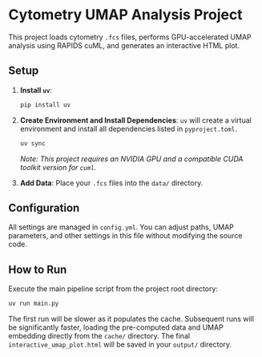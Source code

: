 # Cytometry UMAP Analysis Project

This project loads cytometry `.fcs` files, performs GPU-accelerated UMAP analysis using RAPIDS cuML, and generates an interactive HTML plot.

## Setup

1.  **Install `uv`**:
    ```bash
    pip install uv
    ```

2.  **Create Environment and Install Dependencies**:
    `uv` will create a virtual environment and install all dependencies listed in `pyproject.toml`.
    ```bash
    uv sync
    ```
    *Note: This project requires an NVIDIA GPU and a compatible CUDA toolkit version for `cuml`.*

3.  **Add Data**:
    Place your `.fcs` files into the `data/` directory.

## Configuration

All settings are managed in `config.yml`. You can adjust paths, UMAP parameters, and other settings in this file without modifying the source code.

## How to Run

Execute the main pipeline script from the project root directory:

```bash
uv run main.py
```


The first run will be slower as it populates the cache. Subsequent runs will be significantly faster, loading the pre-computed data and UMAP embedding directly from the `cache/` directory.
The final `interactive_umap_plot.html` will be saved in your `output/` directory.